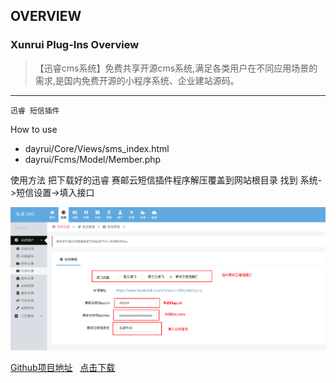 ## OVERVIEW

### Xunrui Plug-Ins Overview

>【迅睿cms系统】免费共享开源cms系统,满足各类用户在不同应用场景的需求,是国内免费开源的小程序系统、企业建站源码。
------
	迅睿 短信插件
How to use

-	dayrui/Core/Views/sms_index.html
-	dayrui/Fcms/Model/Member.php


使用方法
    把下载好的迅睿 赛邮云短信插件程序解压覆盖到网站根目录
    找到 系统->短信设置->填入接口


![Submail](./markdown/1.png)

[Github项目地址](https://github.com/submail-developers/xunrui_sms/)&nbsp;&nbsp;&nbsp;[点击下载](https://github.com/submail-developers/xunrui_sms/archive/master.zip)
